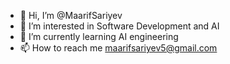 - 👋 Hi, I’m @MaarifSariyev
- 👀 I’m interested in Software Development and AI
- 🌱 I’m currently learning AI engineering
- 📫 How to reach me maarifsariyev5@gmail.com

<!---
MaarifSariyev/MaarifSariyev is a ✨ special ✨ repository because its `README.md` (this file) appears on your GitHub profile.
You can click the Preview link to take a look at your changes.
--->
